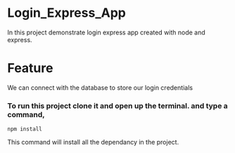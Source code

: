 # Login_Express_App
In this project demonstrate login express app created with node and express.

# Feature
We can connect with the database to store our login credentials

### To run this project clone it and open up the terminal. and type a command,
``` npm install ```

This command will install all the dependancy in the project.
